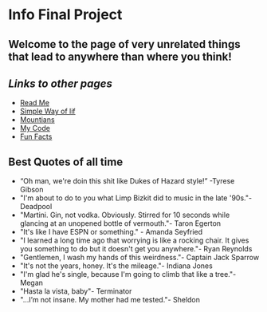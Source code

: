 # Info Final Project
## **Welcome to the page of very unrelated things that lead to anywhere than where you think!**
## _Links to other pages_
- [Read Me](README.md)
- [Simple Way of lif](simple_life.md)
- [Mountians](Mountianviews.md)
- [My Code](MyCode.md)
- [Fun Facts](Fun_Facts.md)

## Best Quotes of all time
- “Oh man, we're doin this shit like Dukes of Hazard style!” -Tyrese Gibson
- "I'm about to do to you what Limp Bizkit did to music in the late '90s."- Deadpool
- "Martini. Gin, not vodka. Obviously. Stirred for 10 seconds while glancing at an unopened bottle of vermouth."- Taron Egerton
- "It's like I have ESPN or something." - Amanda Seyfried
- "I learned a long time ago that worrying is like a rocking chair. It gives you something to do but it doesn't get you anywhere."- Ryan Reynolds
- "Gentlemen, I wash my hands of this weirdness."- Captain Jack Sparrow
- "It's not the years, honey. It's the mileage."- Indiana Jones
- "I'm glad he's single, because I'm going to climb that like a tree."- Megan
- "Hasta la vista, baby"- Terminator
- "…I’m not insane. My mother had me tested."- Sheldon

